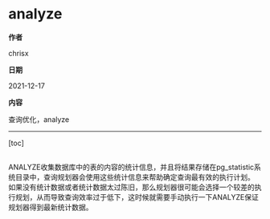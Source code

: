 # analyze

**作者**

chrisx

**日期**

2021-12-17

**内容**

查询优化，analyze

----

[toc]

## 

ANALYZE收集数据库中的表的内容的统计信息，并且将结果存储在pg_statistic系统目录中，查询规划器会使用这些统计信息来帮助确定查询最有效的执行计划。 
    如果没有统计数据或者统计数据太过陈旧，那么规划器很可能会选择一个较差的执行规划，从而导致查询效率过于低下，这时候就需要手动执行一下ANALYZE保证规划器得到最新统计数据。
